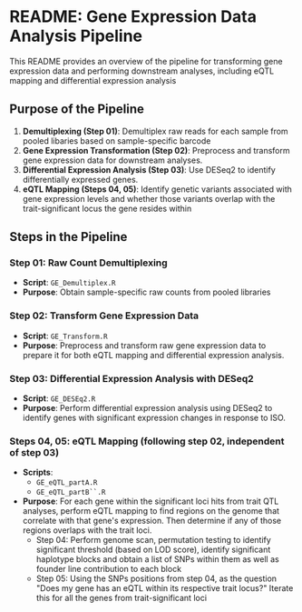 # README: Gene Expression Data Analysis Pipeline

This README provides an overview of the pipeline for transforming gene expression data and performing downstream analyses, including eQTL mapping and differential expression analysis

## Purpose of the Pipeline

1.  **Demultiplexing (Step 01)**: Demultiplex raw reads for each sample from pooled libaries based on sample-specific barcode
2.  **Gene Expression Transformation (Step 02)**: Preprocess and transform gene expression data for downstream analyses.
3.  **Differential Expression Analysis (Step 03)**: Use DESeq2 to identify differentially expressed genes.
4.  **eQTL Mapping (Steps 04, 05)**: Identify genetic variants associated with gene expression levels and whether those variants overlap with the trait-significant locus the gene resides within

## Steps in the Pipeline

### Step 01: Raw Count Demultiplexing

-   **Script**: `GE_Demultiplex.R`
-   **Purpose**: Obtain sample-specific raw counts from pooled libraries

### Step 02: Transform Gene Expression Data

-   **Script**: `GE_Transform.R`
-   **Purpose**: Preprocess and transform raw gene expression data to prepare it for both eQTL mapping and differential expression analysis.

### Step 03: Differential Expression Analysis with DESeq2

-   **Script**: `GE_DESEq2.R`
-   **Purpose**: Perform differential expression analysis using DESeq2 to identify genes with significant expression changes in response to ISO.

### Steps 04, 05: eQTL Mapping (following step 02, independent of step 03)

-   **Scripts**:
    -   `GE_eQTL_partA.R`
    -   `GE_eQTL_partB``.R`
-   **Purpose**: For each gene within the significant loci hits from trait QTL analyses, perform eQTL mapping to find regions on the genome that correlate with that gene's expression. Then determine if any of those regions overlaps with the trait loci.
    -   Step 04: Perform genome scan, permutation testing to identify significant threshold (based on LOD score), identify significant haplotype blocks and obtain a list of SNPs within them as well as founder line contribution to each block
    -   Step 05: Using the SNPs positions from step 04, as the question "Does my gene has an eQTL within its respective trait locus?" Iterate this for all the genes from trait-significant loci

